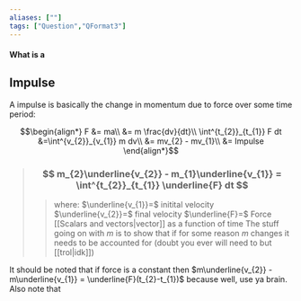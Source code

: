 ```yaml
---
aliases: [""]
tags: ["Question","QFormat3"]
---
```


#### What is a
## Impulse
A impulse is basically the change in momentum due to force over some time period:

$$\begin{align*}
F &= ma\\
&= m \frac{dv}{dt}\\
\int^{t_{2}}_{t_{1}} F dt &=\int^{v_{2}}_{v_{1}} m dv\\
&= mv_{2} - mv_{1}\\
&= Impulse
\end{align*}$$

> ### $$ m_{2}\underline{v_{2}} - m_{1}\underline{v_{1}} = \int^{t_{2}}_{t_{1}} \underline{F} dt $$ 
>> where:
>> $\underline{v_{1}}=$ initital velocity 
>> $\underline{v_{2}}=$ final velocity
>> $\underline{F}=$ Force [[Scalars and vectors|vector]] as a function of time
>> The stuff going on with $m$ is to show that if for some reason $m$ changes it needs to be accounted for (doubt you ever will need to but [[trol|idk]])

It should be noted that if force is a constant then $m\underline{v_{2}} - m\underline{v_{1}} = \underline{F}(t_{2}-t_{1})$ because well, use ya brain. Also note that